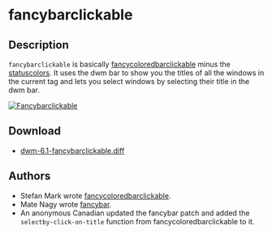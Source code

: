 fancybarclickable
=================

Description
-----------
`fancybarclickable` is basically [fancycoloredbarclickable](fancycoloredbarclickable)
minus the [statuscolors](statuscolors). It uses the dwm bar to show you the
titles of all the windows in the current tag and lets you select windows by
selecting their title in the dwm bar.

[![Fancybarclickable][1]][1]

Download
--------
* [dwm-6.1-fancybarclickable.diff](dwm-6.1-fancybarclickable.diff)

Authors
-------
* Stefan Mark wrote [fancycoloredbarclickable](fancycoloredbarclickable.md).
* Mate Nagy wrote [fancybar](fancybar.md).
* An anonymous Canadian updated the fancybar patch and added the
  `selectby-click-on-title` function from fancycoloredbarclickable to it.

[1]: http://s4.postimg.org/ql2f934wd/fancybar.png

